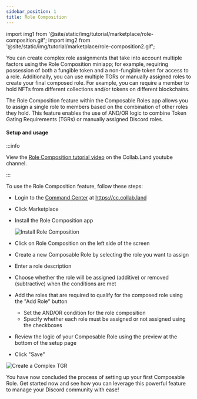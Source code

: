 ```yaml
---
sidebar_position: 1
title: Role Composition
---
```


import img1 from '@site/static/img/tutorial/marketplace/role-composition.gif';
import img2 from '@site/static/img/tutorial/marketplace/role-composition2.gif';

You can create complex role assignments that take into account multiple factors using the Role Composition miniapp; for example, requiring possession of both a fungible token and a non-fungible token for access to a role. Additionally, you can use multiple TGRs or manually assigned roles to create your final composed role. For example, you can require a member to hold NFTs from different collections and/or tokens on different blockchains.

The Role Composition feature within the Composable Roles app allows you to assign a single role to members based on the combination of other roles they hold. This feature enables the use of AND/OR logic to combine Token Gating Requirements (TGRs) or manually assigned Discord roles.

#### Setup and usage

:::info

View the [Role Composition tutorial video](https://www.youtube.com/watch?v=r8qP-oQvej4&list=PLQbEq7a9kYPnufJFY8XDr5HjvPaThjoS-&index=6) on the Collab.Land youtube channel.

:::

To use the Role Composition feature, follow these steps:

- Login to the [Command Center](../getting-started/#browse--install-apps) at https://cc.collab.land

- Click Marketplace

- Install the Role Composition app 
  
  <div class="text--center">
    <img  src={img1} alt="Install Role Composition" />
  </div>

- Click on Role Composition on the left side of the screen
- Create a new Composable Role by selecting the role you want to assign
- Enter a role description
- Choose whether the role will be assigned (additive) or removed (subtractive) when the conditions are met
- Add the roles that are required to qualify for the composed role using the "Add Role" button
  - Set the AND/OR condition for the role composition
  - Specify whether each role must be assigned or not assigned using the checkboxes
- Review the logic of your Composable Role using the preview at the bottom of the setup page
- Click "Save"

<div class="text--center">
  <img  src={img2} alt="Create a Complex TGR" />
</div>

You have now concluded the process of setting up your first Composable Role. Get started now and see how you can leverage this powerful feature to manage your Discord community with ease!
